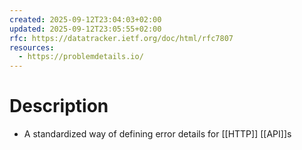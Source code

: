 ```yaml
---
created: 2025-09-12T23:04:03+02:00
updated: 2025-09-12T23:05:55+02:00
rfc: https://datatracker.ietf.org/doc/html/rfc7807
resources:
  - https://problemdetails.io/
---
```

# Description
- A standardized way of defining error details for [[HTTP]] [[API]]s